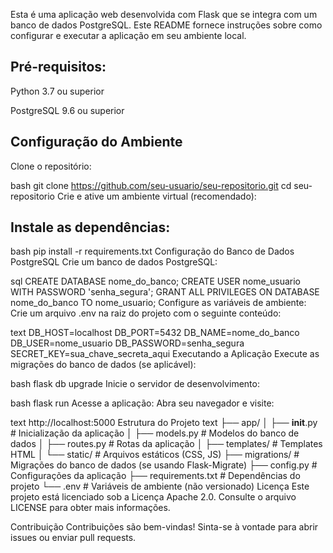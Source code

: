 Esta é uma aplicação web desenvolvida com Flask que se integra com um banco de dados PostgreSQL. Este README fornece instruções sobre como configurar e executar a aplicação em seu ambiente local.

## Pré-requisitos:

Python 3.7 ou superior

PostgreSQL 9.6 ou superior

## Configuração do Ambiente
Clone o repositório:

bash
git clone https://github.com/seu-usuario/seu-repositorio.git
cd seu-repositorio
Crie e ative um ambiente virtual (recomendado):

## Instale as dependências:
bash
pip install -r requirements.txt
Configuração do Banco de Dados PostgreSQL
Crie um banco de dados PostgreSQL:

sql
CREATE DATABASE nome_do_banco;
CREATE USER nome_usuario WITH PASSWORD 'senha_segura';
GRANT ALL PRIVILEGES ON DATABASE nome_do_banco TO nome_usuario;
Configure as variáveis de ambiente:
Crie um arquivo .env na raiz do projeto com o seguinte conteúdo:

text
DB_HOST=localhost
DB_PORT=5432
DB_NAME=nome_do_banco
DB_USER=nome_usuario
DB_PASSWORD=senha_segura
SECRET_KEY=sua_chave_secreta_aqui
Executando a Aplicação
Execute as migrações do banco de dados (se aplicável):

bash
flask db upgrade
Inicie o servidor de desenvolvimento:

bash
flask run
Acesse a aplicação:
Abra seu navegador e visite:

text
http://localhost:5000
Estrutura do Projeto
text
├── app/
│   ├── __init__.py         # Inicialização da aplicação
│   ├── models.py           # Modelos do banco de dados
│   ├── routes.py           # Rotas da aplicação
│   ├── templates/          # Templates HTML
│   └── static/             # Arquivos estáticos (CSS, JS)
├── migrations/             # Migrações do banco de dados (se usando Flask-Migrate)
├── config.py               # Configurações da aplicação
├── requirements.txt        # Dependências do projeto
└── .env                    # Variáveis de ambiente (não versionado)
Licença
Este projeto está licenciado sob a Licença Apache 2.0. Consulte o arquivo LICENSE para obter mais informações.

Contribuição
Contribuições são bem-vindas! Sinta-se à vontade para abrir issues ou enviar pull requests.
